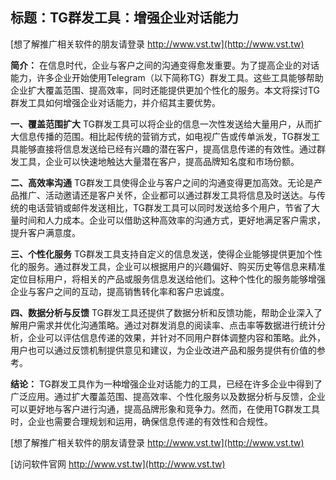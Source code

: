 ## **标题：TG群发工具：增强企业对话能力**

[想了解推广相关软件的朋友请登录 http://www.vst.tw](http://www.vst.tw)

**简介：**
在信息时代，企业与客户之间的沟通变得愈发重要。为了提高企业的对话能力，许多企业开始使用Telegram（以下简称TG）群发工具。这些工具能够帮助企业扩大覆盖范围、提高效率，同时还能提供更加个性化的服务。本文将探讨TG群发工具如何增强企业对话能力，并介绍其主要优势。

**一、覆盖范围扩大**
TG群发工具可以将企业的信息一次性发送给大量用户，从而扩大信息传播的范围。相比起传统的营销方式，如电视广告或传单派发，TG群发工具能够直接将信息发送给已经有兴趣的潜在客户，提高信息传递的有效性。通过群发工具，企业可以快速地触达大量潜在客户，提高品牌知名度和市场份额。

**二、高效率沟通**
TG群发工具使得企业与客户之间的沟通变得更加高效。无论是产品推广、活动邀请还是客户关怀，企业都可以通过群发工具将信息及时送达。与传统的电话营销或邮件发送相比，TG群发工具可以同时发送给多个用户，节省了大量时间和人力成本。企业可以借助这种高效率的沟通方式，更好地满足客户需求，提升客户满意度。

**三、个性化服务**
TG群发工具支持自定义的信息发送，使得企业能够提供更加个性化的服务。通过群发工具，企业可以根据用户的兴趣偏好、购买历史等信息来精准定位目标用户，将相关的产品或服务信息发送给他们。这种个性化的服务能够增强企业与客户之间的互动，提高销售转化率和客户忠诚度。

**四、数据分析与反馈**
TG群发工具还提供了数据分析和反馈功能，帮助企业深入了解用户需求并优化沟通策略。通过对群发消息的阅读率、点击率等数据进行统计分析，企业可以评估信息传递的效果，并针对不同用户群体调整内容和策略。此外，用户也可以通过反馈机制提供意见和建议，为企业改进产品和服务提供有价值的参考。

**结论：**
TG群发工具作为一种增强企业对话能力的工具，已经在许多企业中得到了广泛应用。通过扩大覆盖范围、提高效率、个性化服务以及数据分析与反馈，企业可以更好地与客户进行沟通，提高品牌形象和竞争力。然而，在使用TG群发工具时，企业也需要合理规划和运用，确保信息传递的有效性和合规性。

[想了解推广相关软件的朋友请登录 http://www.vst.tw](http://www.vst.tw)


[访问软件官网 http://www.vst.tw](http://www.vst.tw)
